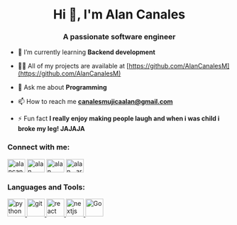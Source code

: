 <h1 align="center">Hi 👋, I'm Alan Canales</h1>
<h3 align="center">A passionate software engineer</h3>

- 🌱 I’m currently learning **Backend development**

- 👨‍💻 All of my projects are available at [https://github.com/AlanCanalesM](https://github.com/AlanCanalesM)

- 💬 Ask me about **Programming**

- 📫 How to reach me **canalesmujicaalan@gmail.com**

- ⚡ Fun fact **I really enjoy making people laugh and when i was child i broke my leg! JAJAJA**

<h3 align="left">Connect with me:</h3>
<p align="left">
<a href="https://twitter.com/alancanalesm" target="blank"><img align="center" src="https://raw.githubusercontent.com/rahuldkjain/github-profile-readme-generator/master/src/images/icons/Social/twitter.svg" alt="alancanalesm" height="30" width="40" /></a>
<a href="https://linkedin.com/in/alan canales mujica" target="blank"><img align="center" src="https://raw.githubusercontent.com/rahuldkjain/github-profile-readme-generator/master/src/images/icons/Social/linked-in-alt.svg" alt="alan canales mujica" height="30" width="40" /></a>
<a href="https://fb.com/alan arturo" target="blank"><img align="center" src="https://raw.githubusercontent.com/rahuldkjain/github-profile-readme-generator/master/src/images/icons/Social/facebook.svg" alt="alan arturo" height="30" width="40" /></a>
<a href="https://instagram.com/alan__arturo" target="blank"><img align="center" src="https://raw.githubusercontent.com/rahuldkjain/github-profile-readme-generator/master/src/images/icons/Social/instagram.svg" alt="alan__arturo" height="30" width="40" /></a>
</p>

<h3 align="left">Languages and Tools:</h3>
<p align="left"><a href="https://www.python.org/" target="_blank" rel="noreferrer"> <img src="https://upload.wikimedia.org/wikipedia/commons/thumb/c/c3/Python-logo-notext.svg/1024px-Python-logo-notext.svg.png" alt="python" width="40" height="40"/> </a> <a href="https://git-scm.com/" target="_blank" rel="noreferrer"> <img src="https://www.vectorlogo.zone/logos/git-scm/git-scm-icon.svg" alt="git" width="40" height="40"/> </a> <a href="https://es.react.dev/" target="_blank" rel="noreferrer"> <img src="https://upload.wikimedia.org/wikipedia/commons/thumb/a/a7/React-icon.svg/2300px-React-icon.svg.png" alt="react" width="40" height="40"/> </a> <a href="https://nextjs.org/" target="_blank" rel="noreferrer"> <img src="https://static-00.iconduck.com/assets.00/next-js-icon-512x512-zuauazrk.png" alt="nextjs" width="40" height="40"/> </a> 
<a href="https://go.dev/" target="_blank" rel="noreferrer"> <img src="https://www.freecodecamp.org/news/content/images/size/w2000/2021/10/golang.png" alt="Go" width="40" height="40"/> </a> 
